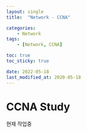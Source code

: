 ```yaml
---
layout: single
title:  "Network - CCNA"

categories:
    - Network
tags:
    - [Network, CCNA]

toc: true
toc_sticky: true

date: 2022-05-18
last_modified_at: 2020-05-18
---
```

# CCNA Study


현재 작업중
